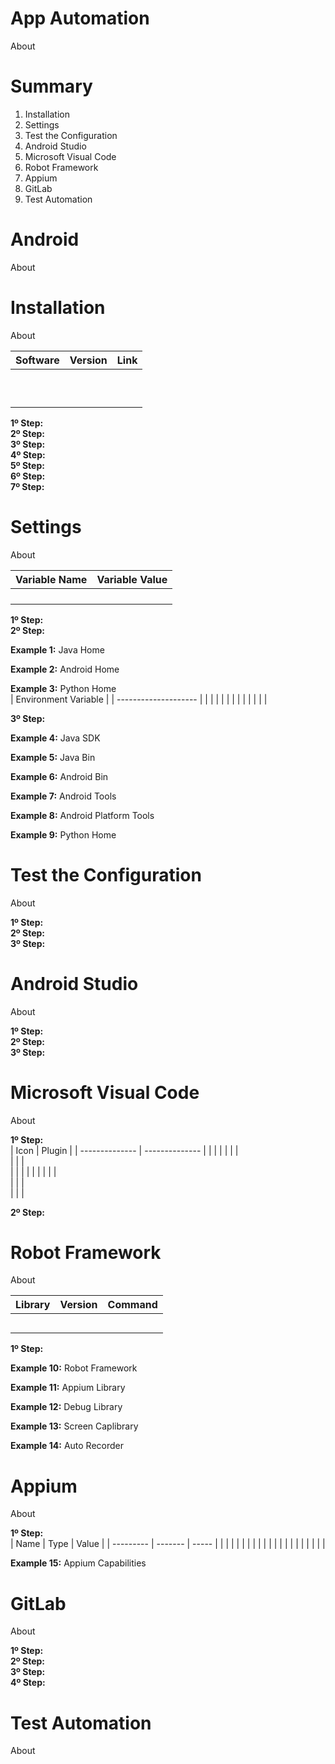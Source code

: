 # App Automation
About

# Summary
1. Installation <br>
2. Settings <br>
3. Test the Configuration <br>
4. Android Studio <br>
5. Microsoft Visual Code <br>
6. Robot Framework <br>
7. Appium <br>
8. GitLab <br>
9. Test Automation <br>

# Android
About

# Installation
About

| Software  | Version | Link |
| --------- | ------- | ---- |
|           |         |      |
|           |         |      |
|           |         |      |
|           |         |      |
|           |         |      |
|           |         |      |
|           |         |      |
|           |         |      |
|           |         |      |
|           |         |      |

**1º Step:** <br>
**2º Step:** <br>
**3º Step:** <br>
**4º Step:** <br>
**5º Step:** <br>
**6º Step:** <br>
**7º Step:** <br>

# Settings
About

| Variable Name  | Variable Value |
| -------------- | -------------- |
|                |                | 
|                |                |   
|                |                |    
|                |                |   

**1º Step:** <br>
**2º Step:** <br>

**Example 1:** Java Home <br>

**Example 2:** Android Home <br>

**Example 3:** Python Home <br>
| Environment Variable |
| -------------------- |
|                      |
|                      |
|                      |
|                      |
|                      | 
|                      |

**3º Step:** <br>

**Example 4:** Java SDK <br>

**Example 5:** Java Bin <br>

**Example 6:** Android Bin <br>

**Example 7:** Android Tools <br>

**Example 8:** Android Platform Tools <br>

**Example 9:** Python Home <br>

# Test the Configuration
About

**1º Step:** <br>
**2º Step:** <br>
**3º Step:** <br>

# Android Studio
About

**1º Step:** <br>
**2º Step:** <br>
**3º Step:** <br>

# Microsoft Visual Code
About

**1º Step:** <br>
| Icon           | Plugin         |
| -------------- | -------------- |
|                |                | 
|                |                |   
|                |                |    
|                |                | 
|                |                | 
|                |                |   
|                |                |    
|                |                | 

**2º Step:** <br>

# Robot Framework
About

| Library   | Version | Command |
| --------- | ------- | ------- |
|           |         |         |
|           |         |         |
|           |         |         |
|           |         |         |
|           |         |         |

**1º Step:** <br>

**Example 10:** Robot Framework <br>

**Example 11:** Appium Library <br>

**Example 12:** Debug Library <br>

**Example 13:** Screen Caplibrary <br>

**Example 14:** Auto Recorder <br>

# Appium
About

**1º Step:** <br>
| Name      | Type    | Value |
| --------- | ------- | ----- |
|           |         |       |
|           |         |       |
|           |         |       |
|           |         |       |
|           |         |       |

**Example 15:** Appium Capabilities <br>

# GitLab
About

**1º Step:** <br>
**2º Step:** <br>
**3º Step:** <br>
**4º Step:** <br>

# Test Automation
About




